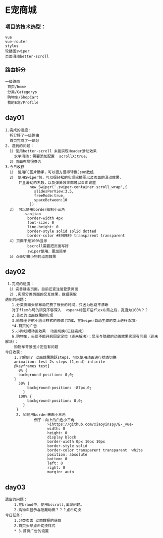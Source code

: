 # E宠商城 
  
### 项目的技术选型：
    vue  
    vue-router  
    stylus  
    轮播图swiper  
    页面滑动better-scroll  
###  路由拆分
    一级路由  
     首页/home  
     分类/Categorys 
     购物车/ShopCart  
     我的E宠/Profile  
##  day01
    1.完成的进度:    
      拆分好了一级路由 
      首页完成了一部分 
    2. 遇到的问题：  
      1）使用better-scroll 未能实现Header滑动效果
        水平滑动：需要添加配置  scrollX:true;
      2）页面布局很费力 
    3.今日收获  
      1） 使用FE图片助手，可以很方便得转换Json数组    
      2） 使用Swiper包，可以很轻松的实现轮播图以及页面的滑动效果，
          并且滑动的系数，以及弹簧效果都可以自由设置
               new Swiper('.swiper-container.scroll_wrap',{
                 slidesPerView:3.5,
                 freeMode:true,
                 spaceBetween:10
               })
      3)  可以使用border绘制小三角 
            .sanjiao
              border-width 4px
              font-size: 0
              line-height: 0
              border-style solid solid dotted
              border-color #898989 transparent transparent
      4) 页面不是100%显示   
              bscroll需要把页面写好
              swiper使用，更加简单
      5）点击切换小狗的动态效果        

##  day02  
     1.完成的进度：
      1）完善静态页面，目前还查注册登录页面
      2）.实现分类页面的交互效果，数据获取  
    遇到的问题：
       1.分类页面头部布局花费了很长的时间，只因为思路不清晰
       对于flex布局的研究不够深入  <span>标签开启flex布局之后，宽度为100%？？
       2.首页的动画效果的实现
       3.轮播图导航小圆点样式的修改(完成，在Swiper自动生成的类上进行添加)
       *4.首页的广告    
       5.小狗眨眼动画效果  动画切换(已经完成)
       6.购物车，头部不能开启固定定位（还未解决）；显示与隐藏的动画效果实现有问题（还未解决）；
        购物车背景图片定位有问题
    今日收获：
        1.了解到了 动画效果跳跃steps，可以使用动画进行状态切换
        animation: test 2s steps (1,end) infinite
        @keyframes test{
          0% {
          background-position: 0,0;
        }
          50% {
              background-position: -87px,0;
            }
          100% {
              background-position: 0,0;
            }
         }
         2. 如何用border来画小三角  
                 例子：向上的白色小三角
                       >ihttps://github.com/xiaoyinspy/E-_vue-
                       width: 0
                       height: 0
                       display block
                       border-width 0px 10px 10px
                       border-style solid
                       border-color transparent transparent  white
                       position: absolute
                       bottom: 0
                       left: 0
                       right: 0
                       margin: auto

##  day03
    遗留的问题：
        1.在brand中，使用bscroll,出现问题。
        2.购物车显示与隐藏动画？？？点击切换
    今日任务：
        1.分类页面 动态数据的获取
        2.首页头部点击切换样式
        * 3.首页广告的设置
        
                       

        
